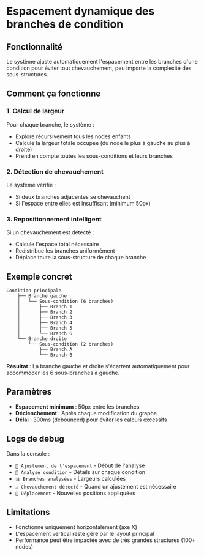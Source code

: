 # Espacement dynamique des branches de condition

## Fonctionnalité

Le système ajuste automatiquement l'espacement entre les branches d'une condition pour éviter tout chevauchement, peu importe la complexité des sous-structures.

## Comment ça fonctionne

### 1. Calcul de largeur
Pour chaque branche, le système :
- Explore récursivement tous les nodes enfants
- Calcule la largeur totale occupée (du node le plus à gauche au plus à droite)
- Prend en compte toutes les sous-conditions et leurs branches

### 2. Détection de chevauchement
Le système vérifie :
- Si deux branches adjacentes se chevauchent
- Si l'espace entre elles est insuffisant (minimum 50px)

### 3. Repositionnement intelligent
Si un chevauchement est détecté :
- Calcule l'espace total nécessaire
- Redistribue les branches uniformément
- Déplace toute la sous-structure de chaque branche

## Exemple concret

```
Condition principale
    ├── Branche gauche
    │   └── Sous-condition (6 branches)
    │       ├── Branch 1
    │       ├── Branch 2
    │       ├── Branch 3
    │       ├── Branch 4
    │       ├── Branch 5
    │       └── Branch 6
    └── Branche droite
        └── Sous-condition (2 branches)
            ├── Branch A
            └── Branch B
```

**Résultat** : La branche gauche et droite s'écartent automatiquement pour accommoder les 6 sous-branches à gauche.

## Paramètres

- **Espacement minimum** : 50px entre les branches
- **Déclenchement** : Après chaque modification du graphe
- **Délai** : 300ms (debounced) pour éviter les calculs excessifs

## Logs de debug

Dans la console :
- `🔧 Ajustement de l'espacement` - Début de l'analyse
- `📐 Analyse condition` - Détails sur chaque condition
- `📊 Branches analysées` - Largeurs calculées
- `⚠️ Chevauchement détecté` - Quand un ajustement est nécessaire
- `📍 Déplacement` - Nouvelles positions appliquées

## Limitations

- Fonctionne uniquement horizontalement (axe X)
- L'espacement vertical reste géré par le layout principal
- Performance peut être impactée avec de très grandes structures (100+ nodes)